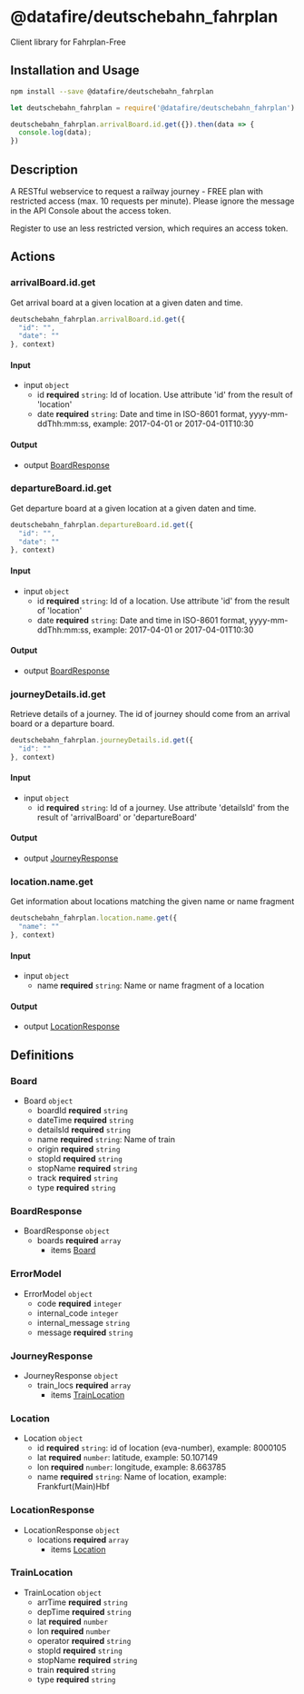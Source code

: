 # @datafire/deutschebahn_fahrplan

Client library for Fahrplan-Free

## Installation and Usage
```bash
npm install --save @datafire/deutschebahn_fahrplan
```
```js
let deutschebahn_fahrplan = require('@datafire/deutschebahn_fahrplan').create();

deutschebahn_fahrplan.arrivalBoard.id.get({}).then(data => {
  console.log(data);
})
```

## Description

A RESTful webservice to request a railway journey - FREE plan with restricted access (max. 10 requests per minute). Please ignore the message in the API Console about the access token.

Register to use an less restricted version, which requires an access token.

## Actions

### arrivalBoard.id.get
Get arrival board at a given location at a given daten and time.


```js
deutschebahn_fahrplan.arrivalBoard.id.get({
  "id": "",
  "date": ""
}, context)
```

#### Input
* input `object`
  * id **required** `string`: Id of location. Use attribute 'id' from the result of 'location'
  * date **required** `string`: Date and time in ISO-8601 format, yyyy-mm-ddThh:mm:ss, example: 2017-04-01 or 2017-04-01T10:30

#### Output
* output [BoardResponse](#boardresponse)

### departureBoard.id.get
Get departure board at a given location at a given daten and time.


```js
deutschebahn_fahrplan.departureBoard.id.get({
  "id": "",
  "date": ""
}, context)
```

#### Input
* input `object`
  * id **required** `string`: Id of a location. Use attribute 'id' from the result of 'location'
  * date **required** `string`: Date and time in ISO-8601 format, yyyy-mm-ddThh:mm:ss, example: 2017-04-01 or 2017-04-01T10:30

#### Output
* output [BoardResponse](#boardresponse)

### journeyDetails.id.get
Retrieve details of a journey. The id of journey should come from an arrival board or a departure board.


```js
deutschebahn_fahrplan.journeyDetails.id.get({
  "id": ""
}, context)
```

#### Input
* input `object`
  * id **required** `string`: Id of a journey. Use attribute 'detailsId' from the result of  'arrivalBoard' or 'departureBoard'

#### Output
* output [JourneyResponse](#journeyresponse)

### location.name.get
Get information about locations matching the given name or name fragment


```js
deutschebahn_fahrplan.location.name.get({
  "name": ""
}, context)
```

#### Input
* input `object`
  * name **required** `string`: Name or name fragment of a location

#### Output
* output [LocationResponse](#locationresponse)



## Definitions

### Board
* Board `object`
  * boardId **required** `string`
  * dateTime **required** `string`
  * detailsId **required** `string`
  * name **required** `string`: Name of train
  * origin **required** `string`
  * stopId **required** `string`
  * stopName **required** `string`
  * track **required** `string`
  * type **required** `string`

### BoardResponse
* BoardResponse `object`
  * boards **required** `array`
    * items [Board](#board)

### ErrorModel
* ErrorModel `object`
  * code **required** `integer`
  * internal_code `integer`
  * internal_message `string`
  * message **required** `string`

### JourneyResponse
* JourneyResponse `object`
  * train_locs **required** `array`
    * items [TrainLocation](#trainlocation)

### Location
* Location `object`
  * id **required** `string`: id of location (eva-number), example: 8000105
  * lat **required** `number`: latitude, example: 50.107149
  * lon **required** `number`: longitude, example: 8.663785
  * name **required** `string`: Name of location, example: Frankfurt(Main)Hbf

### LocationResponse
* LocationResponse `object`
  * locations **required** `array`
    * items [Location](#location)

### TrainLocation
* TrainLocation `object`
  * arrTime **required** `string`
  * depTime **required** `string`
  * lat **required** `number`
  * lon **required** `number`
  * operator **required** `string`
  * stopId **required** `string`
  * stopName **required** `string`
  * train **required** `string`
  * type **required** `string`


